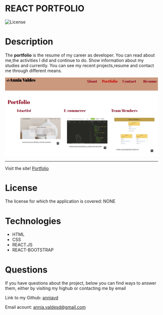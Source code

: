 # REACT PORTFOLIO


![License](https://img.shields.io/badge/License-NONE-grenn.svg)
  

# Description

The **portfolio** is the resume of my career as developer. You can read about me,the activities I did and continue to do. Show information about my studies and currently. You can see my recent projects,resume and contact me through different means.

  
 ![Homepage](src/assets/images/screenshot.jpg)
 _____________________________________________________________________
 Visit the site! [Portfolio](https:)

 
# License
The license for which the application is covered:
NONE 

# Technologies 
 - HTML
- CSS
- REACT.JS
- REACT-BOOTSTRAP


# Questions

  If you have questions about the project, below you can find ways to answer them, either by visiting my highub or contacting me by email
  
  Link to my Github: [anniavd](https://github.com/anniavd)

  
  Email acount: [annia.valdesd@gmail.com](mailto:annia.valdesd@gmail.com)
    
